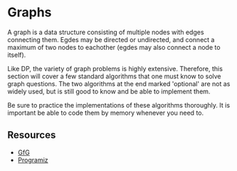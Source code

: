 # Graphs

A graph is a data structure consisting of multiple nodes with edges connecting them. Egdes may be directed or undirected, and connect a maximum
of two nodes to eachother (egdes may also connect a node to itself).

Like DP, the variety of graph problems is highly extensive. Therefore, this section will cover a few standard algorithms that one must know to solve graph
questions. The two algorithms at the end marked 'optional' are not as widely used, but is still good to know and be able to implement them.

Be sure to practice the implementations of these algorithms thoroughly. It is important be able to code them by memory whenever you need to.

## Resources

- [GfG](https://www.geeksforgeeks.org/introduction-to-graphs/)
- [Programiz](https://www.programiz.com/dsa/graph)
